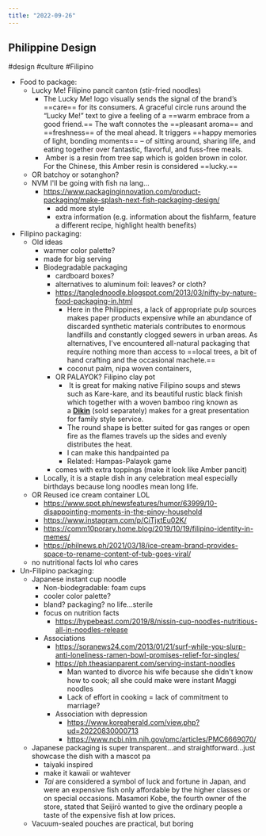 ```yaml
---
title: "2022-09-26"
---
```

## Philippine Design
#design #culture #Filipino 

- Food to package: 
	- Lucky Me! Filipino pancit canton (stir-fried noodles)
		- The Lucky Me! logo visually sends the signal of the brand’s ==care== for its consumers. A graceful circle runs around the “Lucky Me!” text to give a feeling of a ==warm embrace from a good friend.== The waft connotes the ==pleasant aroma== and ==freshness== of the meal ahead. It triggers ==happy memories of light, bonding moments== – of sitting around, sharing life, and eating together over fantastic, flavorful, and fuss-free meals.
		-  Amber is a resin from tree sap which is golden brown in color. For the Chinese, this Amber resin is considered ==lucky.==
	- OR batchoy or sotanghon?
	- NVM I'll be going with fish na lang...
		- https://www.packaginginnovation.com/product-packaging/make-splash-next-fish-packaging-design/
			- add more style
			- extra information (e.g. information about the fishfarm, feature a different recipe, highlight health benefits)
- Filipino packaging:
	- Old ideas
		- warmer color palette?
		- made for big serving
		- Biodegradable packaging
			- cardboard boxes?
			- alternatives to aluminum foil: leaves? or cloth?
			- https://tanglednoodle.blogspot.com/2013/03/nifty-by-nature-food-packaging-in.html
				- Here in the Philippines, a lack of appropriate pulp sources makes paper products expensive while an abundance of discarded synthetic materials contributes to enormous landfills and constantly clogged sewers in urban areas. As alternatives, I've encountered all-natural packaging that require nothing more than access to ==local trees, a bit of hand crafting and the occasional machete.==
				- coconut palm, nipa woven containers, 
			- OR PALAYOK? Filipino clay pot
				-  It is great for making native Filipino soups and stews such as Kare-kare, and its beautiful rustic black finish which together with a woven bamboo ring known as a **[Dikin](https://ancientcookware.com/philippines/bamboo-woven-ring-detail)** (sold separately) makes for a great presentation for family style service. 
				- The round shape is better suited for gas ranges or open fire as the flames travels up the sides and evenly distributes the heat.
				- I can make this handpainted pa
				- Related: Hampas-Palayok game
			- comes with extra toppings (make it look like Amber pancit)
		- Locally, it is a staple dish in any celebration meal especially birthdays because long noodles mean long life.
	- OR Reused ice cream container LOL
		- https://www.spot.ph/newsfeatures/humor/63999/10-disappointing-moments-in-the-pinoy-household
		- https://www.instagram.com/p/CiTjxtEu02K/
		- https://comm10porary.home.blog/2019/10/19/filipino-identity-in-memes/
		- https://philnews.ph/2021/03/18/ice-cream-brand-provides-space-to-rename-content-of-tub-goes-viral/
	- no nutritional facts lol who cares
- Un-Filipino packaging:
	- Japanese instant cup noodle
		- Non-biodegradable: foam cups
		- cooler color palette?
		- bland? packaging? no life...sterile
		- focus on nutrition facts
			- https://hypebeast.com/2019/8/nissin-cup-noodles-nutritious-all-in-noodles-release
		- Associations
			- https://soranews24.com/2013/01/21/surf-while-you-slurp-anti-loneliness-ramen-bowl-promises-relief-for-singles/
			- https://ph.theasianparent.com/serving-instant-noodles
				- Man wanted to divorce his wife because she didn't know how to cook; all she could make were instant Maggi noodles
				- Lack of effort in cooking = lack of commitment to marriage?
			- Association with depression
				- https://www.koreaherald.com/view.php?ud=20220830000713
				- https://www.ncbi.nlm.nih.gov/pmc/articles/PMC6669070/
	- Japanese packaging is super transparent...and straightforward...just showcase the dish with a mascot pa
		- taiyaki inspired
		- make it kawaii or wahtever
		- _Tai_ are considered a symbol of luck and fortune in Japan, and were an expensive fish only affordable by the higher classes or on special occasions. Masamori Kobe, the fourth owner of the store, stated that Seijirō wanted to give the ordinary people a taste of the expensive fish at low prices.
	- Vacuum-sealed pouches are practical, but boring